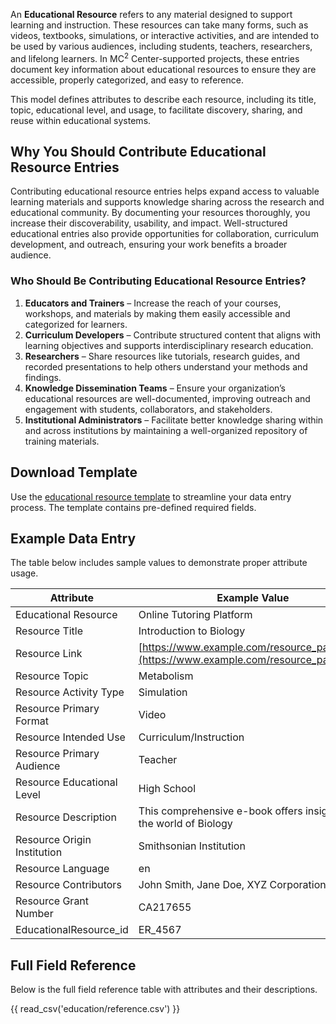 An **Educational Resource** refers to any material designed to support learning and instruction. These resources can take many forms, such as videos, textbooks, simulations, or interactive activities, and are intended to be used by various audiences, including students, teachers, researchers, and lifelong learners. In  MC<sup>2</sup> Center-supported projects, these entries document key information about educational resources to ensure they are accessible, properly categorized, and easy to reference.

This model defines attributes to describe each resource, including its title, topic, educational level, and usage, to facilitate discovery, sharing, and reuse within educational systems.


## Why You Should Contribute Educational Resource Entries

Contributing educational resource entries helps expand access to valuable learning materials and supports knowledge sharing across the research and educational community. By documenting your resources thoroughly, you increase their discoverability, usability, and impact. Well-structured educational entries also provide opportunities for collaboration, curriculum development, and outreach, ensuring your work benefits a broader audience.


### Who Should Be Contributing Educational Resource Entries?

1. **Educators and Trainers** – Increase the reach of your courses, workshops, and materials by making them easily accessible and categorized for learners.  
2. **Curriculum Developers** – Contribute structured content that aligns with learning objectives and supports interdisciplinary research education.  
3. **Researchers** – Share resources like tutorials, research guides, and recorded presentations to help others understand your methods and findings.  
4. **Knowledge Dissemination Teams** – Ensure your organization’s educational resources are well-documented, improving outreach and engagement with students, collaborators, and stakeholders.  
5. **Institutional Administrators** – Facilitate better knowledge sharing within and across institutions by maintaining a well-organized repository of training materials.  


## Download Template

Use the [educational resource template](https://github.com/mc2-center/data-models/raw/main/templates/EducationalResource.csv) to streamline your data entry process. The template contains pre-defined required fields.


## Example Data Entry

The table below includes sample values to demonstrate proper attribute usage.

| **Attribute**              | **Example Value**                                                                                           |
|----------------------------|-------------------------------------------------------------------------------------------------------------|
| Educational Resource       | Online Tutoring Platform                                                                                    |
| Resource Title             | Introduction to Biology                                                                                     |
| Resource Link              | [https://www.example.com/resource_page.html](https://www.example.com/resource_page.html)                     |
| Resource Topic             | Metabolism                                                                                                  |
| Resource Activity Type     | Simulation                                                                                                  |
| Resource Primary Format    | Video                                                                                                       |
| Resource Intended Use      | Curriculum/Instruction                                                                                      |
| Resource Primary Audience  | Teacher                                                                                                     |
| Resource Educational Level | High School                                                                                                 |
| Resource Description       | This comprehensive e-book offers insights into the world of Biology                       |
| Resource Origin Institution| Smithsonian Institution                                                                                      |
| Resource Language          | en                                                                                                          |
| Resource Contributors      | John Smith, Jane Doe, XYZ Corporation                                                                       |
| Resource Grant Number      | CA217655                                                                                                    |
| EducationalResource_id     | ER_4567                                                                                                     |

## Full Field Reference

Below is the full field reference table with attributes and their descriptions.

{{ read_csv('education/reference.csv') }}
